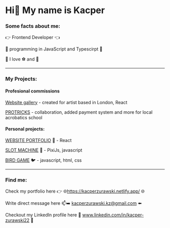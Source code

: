 # Hi👋 My name is Kacper

### Some facts about me: 

👉 Frontend Developer 👈

🌱 programming in JavaScript and Typescirpt 🌱

🥇 I love ⚽ and 🎾


----------------------------------------------------------------------

### My Projects: 

#### Profesional commissions

[Website gallery](https://makislazos.netlify.app/) - created for artist based in London, React

[PROTRICKS](https://www.protricks.pl/) - collaboration, added payment system and more for local acrobatics school

#### Personal projects:

[WEBSITE PORTFOLIO](https://github.com/xwaruz1212/website_gallery) 💼 - React

[SLOT MACHINE](https://github.com/xwaruz1212/Slot-Machine) 🎰 - PixiJs, javascript

[BIRD GAME](https://github.com/xwaruz1212/BirdGame) 🐦 - javascript, html, css

----------------------------------------------------------------------

### Find me:

Check my portfolio here 👉 🌐https://kacperzurawski.netlify.app/ 🌐

Write direct message here 📫➡️ kacperzurawski.kz@gmail.com ⬅️ 

Checkout my LinkedIn profile here 📌 www.linkedin.com/in/kacper-zurawski22 📌
